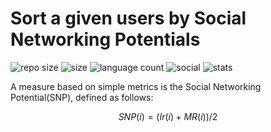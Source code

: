# Sort a given users by Social Networking Potentials

![repo size](https://img.shields.io/github/repo-size/byambaa1982//get_rank_twitter_users)
![size](https://img.shields.io/github/languages/code-size/byambaa1982//get_rank_twitter_users)
![language count](https://img.shields.io/github/languages/count/byambaa1982//get_rank_twitter_users)
![social](https://img.shields.io/github/followers/byambaa1982?style=social)
![stats](https://img.shields.io/github/stars/byambaa1982//get_rank_twitter_users)

A measure based on simple metrics is the Social Networking Potential(SNP), defined as follows:

```math
SNP(i)=(Ir(i)+MR(i))/2
```

